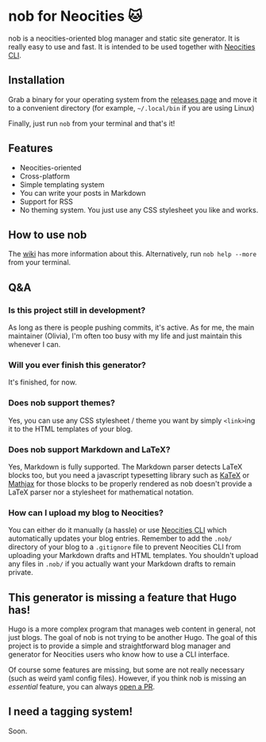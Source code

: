 # nob for Neocities 🐱
nob is a neocities-oriented blog manager and static site generator. It is
really easy to use and fast. It is intended to be used together with
[Neocities CLI](https://neocities.org/cli).

## Installation
Grab a binary for your operating system from the
[releases page](https://github.com/nshebang/nob/releases/)
and move it to a convenient directory (for example, `~/.local/bin` if you are
using Linux)

Finally, just run `nob` from your terminal and that's it!

## Features
* Neocities-oriented
* Cross-platform
* Simple templating system
* You can write your posts in Markdown
* Support for RSS
* No theming system. You just use any CSS stylesheet you like and works.

## How to use nob
The [wiki](https://github.com/nshebang/nob/wiki) has more information
about this. Alternatively, run `nob help --more` from your terminal.

## Q&A 

### Is this project still in development?

As long as there is people pushing commits, it's active. As for me, the main
maintainer (Olivia), I'm often too busy with my life and just maintain this
whenever I can.

### Will you ever finish this generator?

It's finished, for now.

### Does nob support themes?

Yes, you can use any CSS stylesheet / theme you want by simply `<link>`ing
it to the HTML templates of your blog.

### Does nob support Markdown and LaTeX?

Yes, Markdown is fully supported. The Markdown parser detects LaTeX blocks too,
but you need a javascript typesetting library such as
[KaTeX](https://katex.org/) or [Mathjax](https://www.mathjax.org/) 
for those blocks to be properly rendered as nob doesn't provide a
LaTeX parser nor a stylesheet for mathematical notation.

### How can I upload my blog to Neocities?

You can either do it manually (a hassle) or use
[Neocities CLI](https://neocities.org/cli) which automatically updates your
blog entries. Remember to add the `.nob/` directory of your blog to a
`.gitignore` file to prevent Neocities CLI from uploading your Markdown
drafts and HTML templates. You shouldn't upload any files in `.nob/` if you
actually want your Markdown drafts to remain private.

## This generator is missing a feature that Hugo has!

Hugo is a more complex program that manages web content in general, not just
blogs. The goal of nob is not trying to be another Hugo.
The goal of this project is to provide a simple and straightforward blog 
manager and generator for Neocities users who know how to use a CLI interface.

Of course some features are missing, but some are not really necessary
(such as weird yaml config files). However, if you think nob is missing an 
_essential_ feature, you can always [open a PR](https://github.com/nshebang/nob/pulls).

## I need a tagging system!

Soon.

